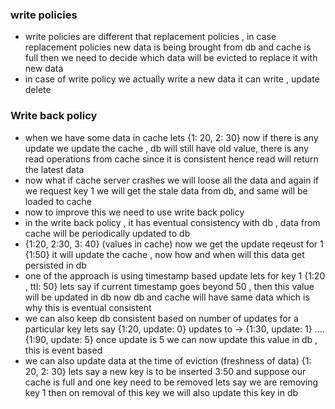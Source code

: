 ### write policies
- write policies are different that replacement policies , in case replacement policies new data is being brought from db and cache is full then we need to decide which data will be evicted to replace it with new data
- in case of write policy we actually write a new data it can write , update delete

### Write back policy
- when we have some data in cache lets {1: 20, 2: 30} now if there is any update we update the cache , db will still have old value, there is any read operations from cache since it is consistent hence read will return the latest data
- now what if cache server crashes we will loose all the data and again if we request key 1 we will get the stale data from db, and same will be loaded to cache
- now to improve this we need to use write back policy
- in the write back policy , it has eventual consistency with db , data from cache will be periodically updated to db
- {1:20, 2:30, 3: 40} (values in cache) now we get the update reqeust for 1 {1:50} it will update the cache , now how and when will this data get persisted in db
- one of the approach is using timestamp based update lets for key 1 {1:20 , ttl: 50} lets say if current timestamp goes beyond 50 , then this value will be updated in db now db and cache will have same data which is why this is eventual consistent
- we can also keep db consistent based on number of updates for a particular key lets say {1:20, update: 0} updates to -> {1:30, update: 1} ....{1:90, update: 5} once update is 5 we can now update this value in db , this is event based
- we can also update data at the time of eviction (freshness of data) {1: 20, 2: 30} lets say a new key is to be inserted 3:50 and suppose our cache is full and one key need to be removed lets say we are removing key 1 then on removal of this key we will also update this key in db
